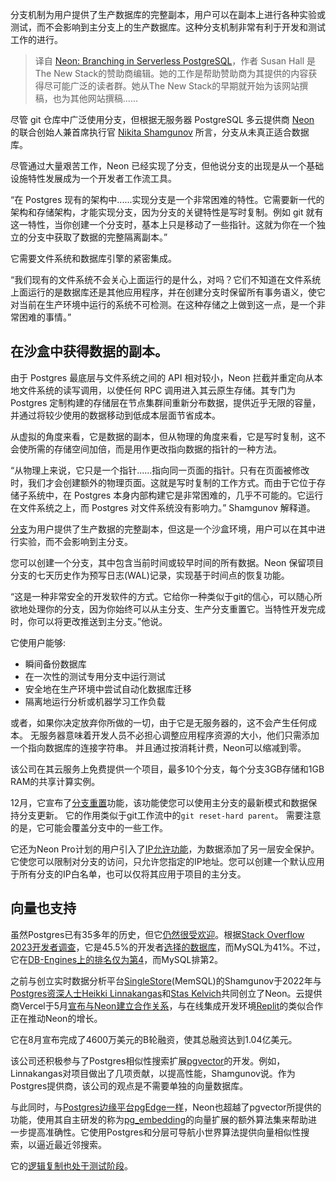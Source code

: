 <!--
title: 无服务器PostgreSQL中的分支机制
cover: https://cdn.thenewstack.io/media/2024/01/114b8dd9-screenshot-2024-01-06-at-10.37.53 am-1024x452.png
-->

分支机制为用户提供了生产数据库的完整副本，用户可以在副本上进行各种实验或测试，而不会影响到主分支上的生产数据库。这种分支机制非常有利于开发和测试工作的进行。

> 译自 [Neon: Branching in Serverless PostgreSQL](https://thenewstack.io/neon-branching-in-serverless-postgresql/)，作者 Susan Hall 是The New Stack的赞助商编辑。她的工作是帮助赞助商为其提供的内容获得尽可能广泛的读者群。她从The New Stack的早期就开始为该网站撰稿，也为其他网站撰稿......

尽管 git 仓库中广泛使用分支，但根据无服务器 PostgreSQL 多云提供商 [Neon](https://neon.tech/) 的联合创始人兼首席执行官 [Nikita Shamgunov](https://www.linkedin.com/in/nikitashamgunov/) 所言，分支从未真正适合数据库。

尽管通过大量艰苦工作，Neon 已经实现了分支，但他说分支的出现是从一个基础设施特性发展成为一个开发者工作流工具。

“在 Postgres 现有的架构中......实现分支是一个非常困难的特性。它需要新一代的架构和存储架构，才能实现分支，因为分支的关键特性是写时复制。例如 git 就有这一特性，当你创建一个分支时，基本上只是移动了一些指针。这就为你在一个独立的分支中获取了数据的完整隔离副本。”

它需要文件系统和数据库引擎的紧密集成。

“我们现有的文件系统不会关心上面运行的是什么，对吗？它们不知道在文件系统上面运行的是数据库还是其他应用程序，并在创建分支时保留所有事务语义，使它对当前在生产环境中运行的系统不可检测。在这种存储之上做到这一点，是一个非常困难的事情。”

## 在沙盒中获得数据的副本。

由于 Postgres 最底层与文件系统之间的 API 相对较小，Neon 拦截并重定向从本地文件系统的读写调用，以使任何 RPC 调用进入其云原生存储。其专门为 Postgres 定制构建的存储层在节点集群间重新分布数据，提供近乎无限的容量，并通过将较少使用的数据移动到低成本层面节省成本。

从虚拟的角度来看，它是数据的副本，但从物理的角度来看，它是写时复制，这不会使所需的存储空间加倍，而是用作更改指向数据的指针的一种方法。

“从物理上来说，它只是一个指针......指向同一页面的指针。只有在页面被修改时，我们才会创建额外的物理页面。这就是写时复制的工作方式。而由于它位于存储子系统中，在 Postgres 本身内部构建它是非常困难的，几乎不可能的。它运行在文件系统之上，而 Postgres 对文件系统没有影响力。” Shamgunov 解释道。

[分支](https://neon.tech/docs/introduction/branching)为用户提供了生产数据的完整副本，但这是一个沙盒环境，用户可以在其中进行实验，而不会影响到主分支。

您可以创建一个分支，其中包含当前时间或较早时间的所有数据。Neon 保留项目分支的七天历史作为预写日志(WAL)记录，实现基于时间点的恢复功能。

“这是一种非常安全的开发软件的方式。它给你一种类似于git的信心，可以随心所欲地处理你的分支，因为你始终可以从主分支、生产分支重置它。当特性开发完成时，你可以将更改推送到主分支。”他说。

它使用户能够:

- 瞬间备份数据库
- 在一次性的测试专用分支中运行测试
- 安全地在生产环境中尝试自动化数据库迁移
- 隔离地运行分析或机器学习工作负载

或者，如果你决定放弃你所做的一切，由于它是无服务器的，这不会产生任何成本。 无服务器意味着开发人员不必担心调整应用程序资源的大小，他们只需添加一个指向数据库的连接字符串。 并且通过按消耗计费，Neon可以缩减到零。

该公司在其云服务上免费提供一个项目，最多10个分支，每个分支3GB存储和1GB RAM的共享计算实例。

12月，它宣布了[分支重置](https://neon.tech/blog/announcing-branch-reset)功能，该功能使您可以使用主分支的最新模式和数据保持分支更新。 它的作用类似于git工作流中的`git reset-hard parent`。 需要注意的是，它可能会覆盖分支中的一些工作。

它还为Neon Pro计划的用户引入了[IP允许功能](https://neon.tech/blog/restrict-access-to-your-neon-database-with-ip-allow)，为数据添加了另一层安全保护。它使您可以限制对分支的访问，只允许您指定的IP地址。您可以创建一个默认应用于所有分支的IP白名单，也可以仅将其应用于项目的主分支。

## 向量也支持

虽然Postgres已有35多年的历史，但它[仍然很受欢迎](https://thenewstack.io/from-a-fan-on-the-ascendance-of-postgresql/)。根据[Stack Overflow 2023开发者调查](https://survey.stackoverflow.co/2023/)，它是45.5%的开发者[选择的数据库](https://thenewstack.io/postgresql-takes-a-new-turn/)，而MySQL为41%。不过，它在[DB-Engines上的排名仅为第4](https://db-engines.com/en/ranking)，而MySQL排第2。

之前与创立实时数据分析平台[SingleStore](https://thenewstack.io/singlestore-offers-fast-vector-processing-for-real-time-ai/)(MemSQL)的Shamgunov于2022年与[Postgres资深人士](https://github.com/kelvich)[Heikki Linnakangas](https://www.linkedin.com/in/heikki-linnakangas-6b58bb203/)和[Stas Kelvich](https://github.com/kelvich)共同创立了Neon。云提供商Vercel于5月[宣布与Neon建立合作关系](https://thenewstack.io/vercel-offers-postgres-redis-options-for-frontend-developers/)，与在线集成开发环境[Replit](https://replit.com/)的类似合作正在推动Neon的增长。

它在8月宣布完成了4600万美元的B轮融资，使其总融资达到1.04亿美元。

该公司还积极参与了Postgres相似性搜索扩展[pgvector](https://github.com/pgvector/pgvector)的开发。例如，Linnakangas对项目做出了几项贡献，以提高性能，Shamgunov说。作为Postgres提供商，该公司的观点是不需要单独的向量数据库。

与此同时，与[Postgres边缘平台pgEdge一样](https://thenewstack.io/extension-pgvector-makes-pgedge-a-distributed-vector-database/)，Neon也超越了pgvector所提供的功能，使用其自主研发的称为[pg_embedding](https://github.com/neondatabase/pg_embedding)的向量扩展的额外算法集来帮助进一步提高准确性。它使用Postgres和分层可导航小世界算法提供向量相似性搜索，以逼近最近邻搜索。

它的[逻辑复制也处于测试阶段](https://neon.tech/blog/change-data-capture-with-serverless-postgres)。
